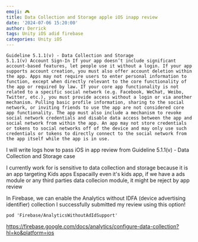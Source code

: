 ```yaml
---
emoji: 🎮 
title: Data Collection and Storage apple iOS inapp review
date: '2024-07-06 15:20:00'
author: Derrick
tags: Unity iOS adid firebase
categories: Unity iOS
---
```


    Guideline 5.1.1(v) - Data Collection and Storage
    5.1.1(v) Account Sign-In If your app doesn’t include significant account-based features, let people use it without a login. If your app supports account creation, you must also offer account deletion within the app. Apps may not require users to enter personal information to function, except when directly relevant to the core functionality of the app or required by law. If your core app functionality is not related to a specific social network (e.g. Facebook, WeChat, Weibo, Twitter, etc.), you must provide access without a login or via another mechanism. Pulling basic profile information, sharing to the social network, or inviting friends to use the app are not considered core app functionality. The app must also include a mechanism to revoke social network credentials and disable data access between the app and social network from within the app. An app may not store credentials or tokens to social networks off of the device and may only use such credentials or tokens to directly connect to the social network from the app itself while the app is in use.


I will write logs how to pass iOS in app review from Guideline 5.1.1(v) - Data Collection and Storage case

I currently work for is sensitive to data collection and storage because it is an app targeting Kids apps
Espacailly even it's kids app, if we have a ads module or any third parties data collecion module, it might be reject by app review 

In Firebase, we can enable the Analytics without IDFA (device advertising identifier) ​​collection
I successfully submitted my review using this option!


    pod 'Firebase/AnalyticsWithoutAdIdSupport'

https://firebase.google.com/docs/analytics/configure-data-collection?hl=ko&platform=ios
